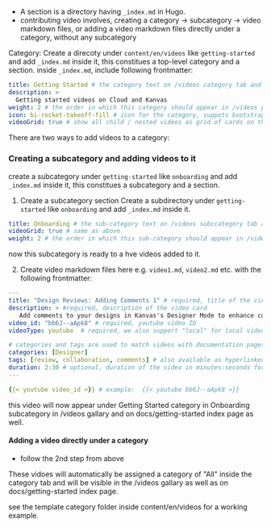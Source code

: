 
- A section is a directory having `_index.md` in Hugo.
- contributing video involves, creating a category -> subcategory -> video markdown files, or adding a video markdown files directly under a category, without any subcategory

Category: 
Create a direcoty under `content/en/videos` like `getting-started` and add `_index.md` inside it, this constitues a top-level category and a section.
inside `_index.md`, include following frontmatter: 

```yaml
title: Getting Started # the category text on /videos category tab and docs view in left sidebar
description: >
  Getting started videos on Cloud and Kanvas
weight: 2 # the order in which this category should appear in /videos page category tab and and docs view in left sidebar
icon: bi-rocket-takeoff-fill # icon for the category, suppots bootstrap icons, as well as local or remote assets
videoGrid: true # show all child / nested videos as grid of cards on this section's index page. for example here the videoGrid: true will show all videos inside getting-started/** as grid of video cards, ommiting of or setting it to false, presents a hyperlinked list of videos / sub-sections instead.
```

There are two ways to add videos to a category:

### Creating a subcategory and adding videos to it

create a subcategory under `getting-started` like `onboarding` and add `_index.md` inside it, this constitues a subcategory and a section.


1. Create a subcategory section
Create a subdirectory under `getting-started` like `onboarding` and add `_index.md` inside it.

```yaml
title: Onboarding # the sub-category text on /videos subccategory tab and docs view in left sidebar
videoGrid: true # same as above
weight: 2 # the order in which this sub-category should appear in /videos page subcategory tab and and docs view in left sidebar
```

now this subcategory is ready to a hve videos added to it. 

2. Create video markdown files here e.g. `video1.md`, `video2.md` etc. with the following frontmatter:

```yaml
---
title: "Design Reviews: Adding Comments 1" # required, title of the video card / list
description: > #required, description of the video card
   Add comments to your designs in Kanvas's Designer Mode to enhance collaboration and streamline design reviews. 
video_id: "bb6J--aApk8" # required, youtube video ID
videoType: youtube  # required, we also support "local" for local videos, but it's currenlty disabled.

# categories and tags are used to match videos with documentation pages, by scoring the relevance of the video to the documentation page.
categories: [Designer] 
tags: [review, collaboration, comments] # also available as hyperlinked tags in the video card as well as on individual video page
duration: 2:30 # optional, duration of the video in minutes:seconds format, "min" is automatically added to the end of the duration
---

{{< youtube video_id >}} # example:  {{< youtube bb6J--aApk8 >}}

```

this video will now appear under Getting Started category in Onboarding subcategory in /videos gallary and on docs/getting-started index page as well.

#### Adding a video directly under a category

- follow the 2nd step from above

These vidoes will automatically be assigned a category of "All" inside the category tab and will be visible in the /videos gallary as well as on docs/getting-started index page.


see the template category folder inside content/en/videos for a working example.
